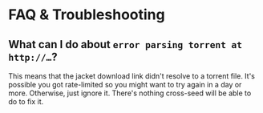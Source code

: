 # FAQ & Troubleshooting

## What can I do about `error parsing torrent at http://…`?

This means that the jacket download link didn't resolve to a torrent file. It's
possible you got rate-limited so you might want to try again in a day or more.
Otherwise, just ignore it. There's nothing cross-seed will be able to do to fix
it.
